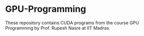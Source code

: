 # GPU-Programming
These repository contains CUDA programs from the course GPU Programming by Prof. Rupesh Nasre at IIT Madras.
